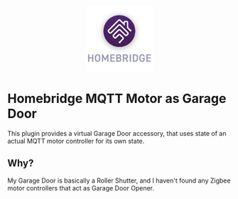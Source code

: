 
<p align="center">

<img src="https://github.com/homebridge/branding/raw/master/logos/homebridge-wordmark-logo-vertical.png" width="150">

</p>


# Homebridge MQTT Motor as Garage Door

This plugin provides a virtual Garage Door accessory, that uses state of an actual MQTT motor controller for its own state.

## Why?

My Garage Door is basically a Roller Shutter, and I haven't found any Zigbee motor controllers that act as Garage Door Opener.
